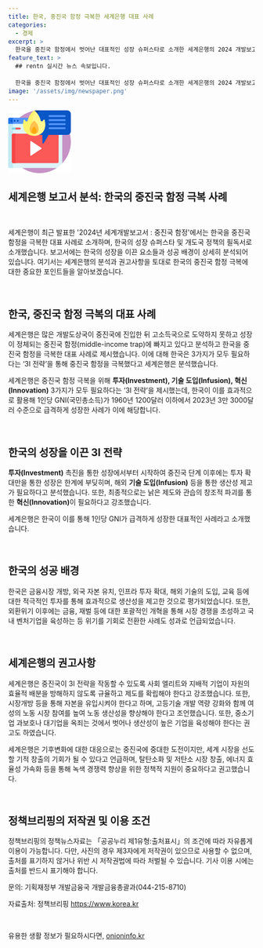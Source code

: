 ```yaml
---
title: 한국, 중진국 함정 극복한 세계은행 대표 사례
categories:
  - 경제
excerpt: >
  한국을 중진국 함정에서 벗어난 대표적인 성장 슈퍼스타로 소개한 세계은행의 2024 개발보고서에 따르면, 한국은 투자, 기술 도입, 혁신 3가지 요소가 결합된 3I 전략을 통해 중진국 함정을 극복해왔다. 이를 통해 1인당 GNI가 1200달러에서 3만 3000달러로 성장했으며, 개도국 정책의 필독서로 소개되고 있다. 세계은행은 이를 토대로 중진국들이 나아가야 할 방향과 정책적 과제를 제시하고 있다.
feature_text: >
  ## rentn 실시간 뉴스 속보입니다.

  한국을 중진국 함정에서 벗어난 대표적인 성장 슈퍼스타로 소개한 세계은행의 2024 개발보고서에 따르면, 한국은 투자, 기술 도입, 혁신 3가지 요소가 결합된 3I 전략을 통해 중진국 함정을 극복해왔다. 이를 통해 1인당 GNI가 1200달러에서 3만 3000달러로 성장했으며, 개도국 정책의 필독서로 소개되고 있다. 세계은행은 이를 토대로 중진국들이 나아가야 할 방향과 정책적 과제를 제시하고 있다.
image: '/assets/img/newspaper.png'
---
```


<p><img src="/assets/img/news.png" alt="rentncar 속보" /></p>

<h2>세계은행 보고서 분석: 한국의 중진국 함정 극복 사례</h2>

<p data-ke-size="size16">&nbsp;</p>

<p>세계은행이 최근 발표한 '2024년 세계개발보고서 : 중진국 함정'에서는 한국을 중진국 함정을 극복한 대표 사례로 소개하며, 한국의 성장 슈퍼스타 및 개도국 정책의 필독서로 소개했습니다. 보고서에는 한국의 성장을 이끈 요소들과 성공 배경이 상세히 분석되어 있습니다. 여기서는 세계은행의 분석과 권고사항을 토대로 한국의 중진국 함정 극복에 대한 중요한 포인트들을 알아보겠습니다.</p>

<p data-ke-size="size16">&nbsp;</p>

<h2>한국, 중진국 함정 극복의 대표 사례</h2>

<p>세계은행은 많은 개발도상국이 중진국에 진입한 뒤 고소득국으로 도약하지 못하고 성장이 정체되는 중진국 함정(middle-income trap)에 빠지고 있다고 분석하고 한국을 중진국 함정을 극복한 대표 사례로 제시했습니다. 이에 대해 한국은 3가지가 모두 필요하다는 ‘3I 전략’을 통해 중진국 함정을 극복했다고 세계은행은 분석했습니다.</p>

<p>세계은행은 중진국 함정 극복을 위해 <b>투자(Investment), 기술 도입(Infusion), 혁신(Innovation)</b> 3가지가 모두 필요하다는 ‘3I 전략’을 제시했는데, 한국이 이를 효과적으로 활용해 1인당 GNI(국민총소득)가 1960년 1200달러 이하에서 2023년 3만 3000달러 수준으로 급격하게 성장한 사례가 이에 해당합니다.</p>

<p data-ke-size="size16">&nbsp;</p>

<h2>한국의 성장을 이끈 3I 전략</h2>

<p><b>투자(Investment)</b> 촉진을 통한 성장에서부터 시작하여 중진국 단계 이후에는 투자 확대만을 통한 성장은 한계에 부딪히며, 해외 <b>기술 도입(Infusion)</b> 등을 통한 생산성 제고가 필요하다고 분석했습니다. 또한, 최종적으로는 낡은 제도와 관습의 창조적 파괴를 통한 <b>혁신(Innovation)</b>이 필요하다고 강조했습니다.</p>

<p>세계은행은 한국이 이를 통해 1인당 GNI가 급격하게 성장한 대표적인 사례라고 소개했습니다.</p>

<p data-ke-size="size16">&nbsp;</p>

<h2>한국의 성공 배경</h2>

<p>한국은 금융시장 개방, 외국 자본 유치, 인프라 투자 확대, 해외 기술의 도입, 교육 등에 대한 적극적인 투자를 통해 효과적으로 생산성을 제고한 것으로 평가되었습니다. 또한, 외환위기 이후에는 금융, 재벌 등에 대한 포괄적인 개혁을 통해 시장 경쟁을 조성하고 국내 벤처기업을 육성하는 등 위기를 기회로 전환한 사례도 성과로 언급되었습니다.</p>

<p data-ke-size="size16">&nbsp;</p>

<h2>세계은행의 권고사항</h2>

<p>세계은행은 중진국이 3I 전략을 작동할 수 있도록 사회 엘리트와 지배적 기업이 자원의 효율적 배분을 방해하지 않도록 규율하고 제도를 확립해야 한다고 강조했습니다. 또한, 시장개방 등을 통해 자본을 유입시켜야 한다고 하며, 고등기술 개발 역량 강화와 함께 여성의 노동 시장 참여를 높여 노동 생산성을 향상해야 한다고 조언했습니다. 또한, 중소기업 과보호나 대기업을 옥죄는 것에서 벗어나 생산성이 높은 기업을 육성해야 한다는 권고도 하였습니다.</p>

<p>세계은행은 기후변화에 대한 대응으로는 중진국에 중대한 도전이지만, 세계 시장을 선도할 기적 창출의 기회가 될 수 있다고 언급하며, 탈탄소화 및 저탄소 시장 창출, 에너지 효율성 가속화 등을 통해 녹색 경쟁력 향상을 위한 정책적 지원이 중요하다고 권고했습니다.</p>

<p data-ke-size="size16">&nbsp;</p>

<h2>정책브리핑의 저작권 및 이용 조건</h2>

<p>정책브리핑의 정책뉴스자료는 「공공누리 제1유형:출처표시」의 조건에 따라 자유롭게 이용이 가능합니다. 다만, 사진의 경우 제3자에게 저작권이 있으므로 사용할 수 없으며, 출처를 표기하지 않거나 위반 시 저작권법에 따라 처벌될 수 있습니다. 기사 이용 시에는 출처를 반드시 표기해야 합니다.</p>

<p>문의: 기획재정부 개발금융국 개발금융총괄과(044-215-8710)</p>

<p>자료출처: 정책브리핑 <a href="https://https://www.korea.kr">https://www.korea.kr</a></p>

<p data-ke-size="size16">&nbsp;</p>
유용한 생활 정보가 필요하시다면, <a href="https://onioninfo.kr" rel="dofollow">onioninfo.kr</a>


